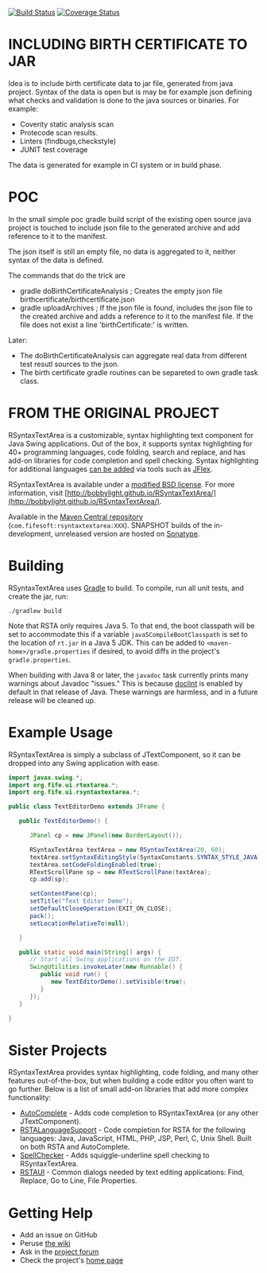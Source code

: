 [![Build Status](https://travis-ci.org/bobbylight/RSyntaxTextArea.svg?branch=master)](https://travis-ci.org/bobbylight/RSyntaxTextArea)
[![Coverage Status](https://coveralls.io/repos/bobbylight/RSyntaxTextArea/badge.svg)](https://coveralls.io/r/bobbylight/RSyntaxTextArea)

# INCLUDING BIRTH CERTIFICATE TO JAR
Idea is to include birth certificate data to jar file, generated from java project.
Syntax of the data is open but is may be for example json defining what checks and
validation is done to the java sources or binaries. For example:
 * Coverity static analysis scan
 * Protecode scan results.
 * Linters (findbugs,checkstyle)
 * JUNIT test coverage
 
The data is generated for example in CI system or in build phase.

# POC
In the small simple poc gradle build script of the existing open source java project
is touched to include json file to the generated archive and add reference to it 
to the manifest.

The json itself is still an empty file, no data is aggregated to it, neither syntax 
of the data is defined.

The commands that do the trick are
 * gradle doBirthCertificateAnalysis ; Creates the empty json file birthcertificate/birthcertificate.json
 * gradle uploadArchives ; If the json file is found, includes the json file to the created archive and adds a reference to it to the manifest file. If the file does not exist a line 'birthCertificate:' is written.
   
Later:
 * The doBirthCertificateAnalysis can aggregate real data from different test resutl sources to the json.
 * The birth certificate gradle routines can be separeted to own gradle task class. 

# FROM THE ORIGINAL PROJECT
RSyntaxTextArea is a customizable, syntax highlighting text component for Java Swing applications.  Out of
the box, it supports syntax highlighting for 40+ programming languages, code folding, search and replace,
and has add-on libraries for code completion and spell checking.  Syntax highlighting for additional languages
[can be added](https://github.com/bobbylight/RSyntaxTextArea/wiki) via tools such as [JFlex](http://jflex.de).

RSyntaxTextArea is available under a [modified BSD license](https://github.com/bobbylight/RSyntaxTextArea/blob/master/src/main/dist/RSyntaxTextArea.License.txt).
For more information, visit [http://bobbylight.github.io/RSyntaxTextArea/](http://bobbylight.github.io/RSyntaxTextArea/).

Available in the [Maven Central repository](http://search.maven.org/#search%7Cga%7C1%7Crsyntaxtextarea%20jar) (`com.fifesoft:rsyntaxtextarea:XXX`).
SNAPSHOT builds of the in-development, unreleased version are hosted on [Sonatype](https://oss.sonatype.org/content/repositories/snapshots/com/fifesoft/rsyntaxtextarea/).

# Building

RSyntaxTextArea uses [Gradle](http://gradle.org/) to build.  To compile, run
all unit tests, and create the jar, run:

    ./gradlew build

Note that RSTA only requires Java 5.  To that end, the boot classpath will be set to accommodate
this if a variable `java5CompileBootClasspath` is set to the location of `rt.jar` in a Java 5 JDK.
This can be added to `<maven-home>/gradle.properties` if desired, to avoid diffs in the project's
`gradle.properties`.

When building with Java 8 or later, the `javadoc` task currently prints many warnings about Javadoc
"issues."  This is because
[doclint](http://blog.joda.org/2014/02/turning-off-doclint-in-jdk-8-javadoc.html)
is enabled by default in that release of Java.  These warnings are harmless, and in a future
release will be cleaned up.

# Example Usage

RSyntaxTextArea is simply a subclass of JTextComponent, so it can be dropped into any Swing application with ease.

```java
import javax.swing.*;
import org.fife.ui.rtextarea.*;
import org.fife.ui.rsyntaxtextarea.*;

public class TextEditorDemo extends JFrame {

   public TextEditorDemo() {

      JPanel cp = new JPanel(new BorderLayout());

      RSyntaxTextArea textArea = new RSyntaxTextArea(20, 60);
      textArea.setSyntaxEditingStyle(SyntaxConstants.SYNTAX_STYLE_JAVA);
      textArea.setCodeFoldingEnabled(true);
      RTextScrollPane sp = new RTextScrollPane(textArea);
      cp.add(sp);

      setContentPane(cp);
      setTitle("Text Editor Demo");
      setDefaultCloseOperation(EXIT_ON_CLOSE);
      pack();
      setLocationRelativeTo(null);

   }

   public static void main(String[] args) {
      // Start all Swing applications on the EDT.
      SwingUtilities.invokeLater(new Runnable() {
         public void run() {
            new TextEditorDemo().setVisible(true);
         }
      });
   }

}
```
# Sister Projects

RSyntaxTextArea provides syntax highlighting, code folding, and many other features out-of-the-box, but when building a code editor you often want to go further.  Below is a list of small add-on libraries that add more complex functionality:

* [AutoComplete](https://github.com/bobbylight/AutoComplete) - Adds code completion to RSyntaxTextArea (or any other JTextComponent).
* [RSTALanguageSupport](https://github.com/bobbylight/RSTALanguageSupport) - Code completion for RSTA for the following languages: Java, JavaScript, HTML, PHP, JSP, Perl, C, Unix Shell.  Built on both RSTA and AutoComplete.
* [SpellChecker](https://github.com/bobbylight/SpellChecker) - Adds squiggle-underline spell checking to RSyntaxTextArea.
* [RSTAUI](https://github.com/bobbylight/RSTAUI) - Common dialogs needed by text editing applications: Find, Replace, Go to Line, File Properties.

# Getting Help

* Add an issue on GitHub
* Peruse [the wiki](https://github.com/bobbylight/RSyntaxTextArea/wiki)
* Ask in the [project forum](http://fifesoft.com/forum/)
* Check the project's [home page](http://bobbylight.github.io/RSyntaxTextArea/)

